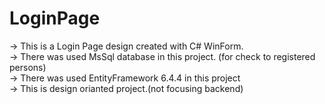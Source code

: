 # LoginPage

 -> This is a Login Page design created with C# WinForm. <br>
 -> There was used MsSql database in this project. (for check to registered persons) <br>
 -> There was used EntityFramework 6.4.4 in this project <br>
 -> This is design orianted project.(not focusing backend)
